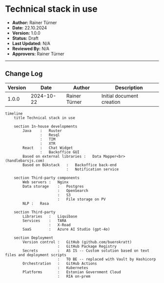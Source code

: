 # Technical stack in use

- **Author:** Rainer Türner
- **Date:** 22.10.2024
- **Version:** 1.0.0
- **Status:** Draft
- **Last Updated:** N/A
- **Reviewed By:** N/A
- **Approvers:** Rainer Türner

---

## Change Log
| Version | Date       | Author     | Description                           |
|---------|------------|------------|---------------------------------------|
| 1.0.0   | 2024-10-22 | Rainer Türner     | Initial document creation             |


```mermaid
timeline
    title Technical stack in use

    section In-house developments
        Java    :   Ruuter
                :   Resql
                :   TIM
                :   XTR
        React   :   Chat Widget
                :   Backoffice GUI
        Based on external libraries :   Data Mapper<br>(handlebarsjs.com)
        Based on Bükstack   :   Backoffice back-end
                            :   Notification service

    section Third-party components
        Web servers :   Nginx
        Data storage    :   Postgres
                        :   OpenSearch
                        :   S3
                        :   File storage on PV
        NLP :   Rasa
    
    section Third-party
        Libraries   :   Liquibase
        Services    :   TARA
                    :   X-Road
        SaaS        :   Azure AI Studio (gpt-4o)
    
    section Deployment
        Version control :   GitHub (github.com/buerokratt)
                        :   GitHub Package Registry
        Secrets         :   AS IS -- Custom solution based on text files and deployment scripts
                        :   TO BE -- replaced with Vault by Hashicorp
        Orchestration   :   GitHub Actions
                        :   Kubernetes
        Platforms       :   Estonian Government Cloud
                        :   RIA on-prem
```
